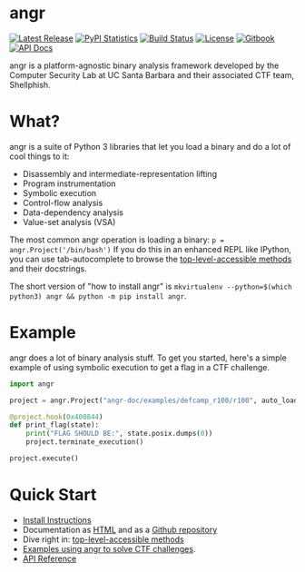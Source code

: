 angr
====

[![Latest Release](https://img.shields.io/pypi/v/angr.svg)](https://pypi.python.org/pypi/angr/)
[![PyPI Statistics](https://pypistats.com/badge/angr.svg)](https://pypistats.com/package/angr)
[![Build Status](https://travis-ci.org/angr/angr.svg?branch=master)](https://travis-ci.org/angr/angr)
[![License](https://img.shields.io/github/license/angr/angr.svg)](https://github.com/angr/angr/blob/master/LICENSE)
[![Gitbook](https://img.shields.io/badge/docs-gitbook-green.svg)](http://docs.angr.io)
[![API Docs](https://img.shields.io/badge/docs-api-green.svg)](http://angr.io/api-doc)

angr is a platform-agnostic binary analysis framework developed by the Computer Security Lab at UC Santa Barbara and their associated CTF team, Shellphish.

# What?

angr is a suite of Python 3 libraries that let you load a binary and do a lot of cool things to it:

- Disassembly and intermediate-representation lifting
- Program instrumentation
- Symbolic execution
- Control-flow analysis
- Data-dependency analysis
- Value-set analysis (VSA)

The most common angr operation is loading a binary: `p = angr.Project('/bin/bash')` If you do this in an enhanced REPL like IPython, you can use tab-autocomplete to browse the [top-level-accessible methods](http://docs.angr.io/docs/toplevel.html) and their docstrings.

The short version of "how to install angr" is `mkvirtualenv --python=$(which python3) angr && python -m pip install angr`.

# Example

angr does a lot of binary analysis stuff.
To get you started, here's a simple example of using symbolic execution to get a flag in a CTF challenge.

```python
import angr

project = angr.Project("angr-doc/examples/defcamp_r100/r100", auto_load_libs=False)

@project.hook(0x400844)
def print_flag(state):
    print("FLAG SHOULD BE:", state.posix.dumps(0))
    project.terminate_execution()

project.execute()
```

# Quick Start

- [Install Instructions](http://docs.angr.io/INSTALL.html)
- Documentation as [HTML](http://docs.angr.io/) and as a [Github repository](https://github.com/angr/angr-doc)
- Dive right in: [top-level-accessible methods](http://docs.angr.io/docs/toplevel.html)
- [Examples using angr to solve CTF challenges](http://docs.angr.io/docs/examples.html).
- [API Reference](http://angr.io/api-doc/)
